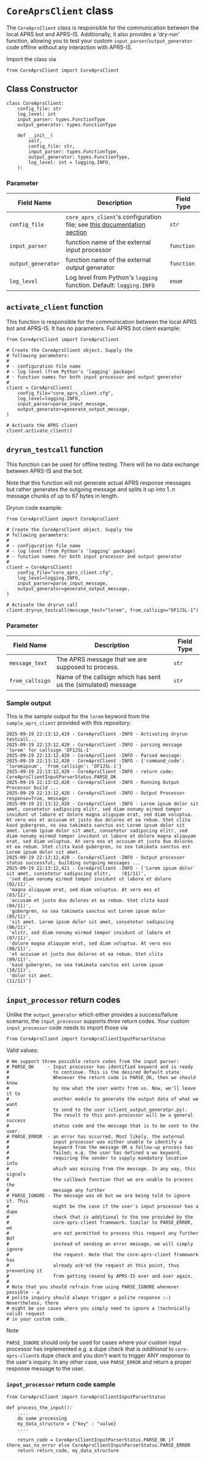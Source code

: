 # `CoreAprsClient` class

The `CoreAprsClient` class is responsible for the communication between the local APRS bot and APRS-IS. Additionally, it also provides a 'dry-run' function, allowing you to test your custom `input_parser`/`output_generator` code offline without any interaction with APRS-IS. 

Import the class via

    from CoreAprsClient import CoreAprsClient

## Class Constructor

```
class CoreAprsClient:
    config_file: str
    log_level: int
    input_parser: types.FunctionType
    output_generator: types.FunctionType

    def __init__(
        self,
        config_file: str,
        input_parser: types.FunctionType,
        output_generator: types.FunctionType,
        log_level: int = logging.INFO,
    ):
```

### Parameter

| Field Name         | Description                                                                                 | Field Type |
|--------------------|---------------------------------------------------------------------------------------------|------------|
| `config_file`      | `core_aprs_client`'s configuration file; see [this documentation section](configuration.md) | `str`      |
| `input_parser`     | function name of the external input processor                                               | `function` |
| `output_generator` | function name of the external output generator                                              | `function` |
| `log_level`        | Log level from Python's `logging` function. Default: `logging.INFO`                         | `enum`     |

## `activate_client` function

This function is responsible for the communication between the local APRS bot and APRS-IS. It has no parameters. Full APRS bot client example:

    from CoreAprsClient import CoreAprsClient
    
    # Create the CoreAprsClient object. Supply the
    # following parameters:
    #
    # - configuration file name
    # - log level (from Python's 'logging' package)
    # - function names for both input processor and output generator
    #
    client = CoreAprsClient(
        config_file="core_aprs_client.cfg",
        log_level=logging.INFO,
        input_parser=parse_input_message,
        output_generator=generate_output_message,
    )

    # Activate the APRS client
    client.activate_client()

## `dryrun_testcall` function

This function can be used for offline testing. There will be no data exchange between APRS-IS and the bot.

Note that this function will not generate actual APRS response messages but rather generates the outgoing message and splits it up into 1..n message chunks of up to 67 bytes in length.

Dryrun code example:

    from CoreAprsClient import CoreAprsClient
    
    # Create the CoreAprsClient object. Supply the
    # following parameters:
    #
    # - configuration file name
    # - log level (from Python's 'logging' package)
    # - function names for both input processor and output generator
    #
    client = CoreAprsClient(
        config_file="core_aprs_client.cfg",
        log_level=logging.INFO,
        input_parser=parse_input_message,
        output_generator=generate_output_message,
    )

    # Activate the dryrun call
    client.dryrun_testcall(message_text="lorem", from_callsign="DF1JSL-1")

### Parameter

| Field Name      | Description                                                    | Field Type |
|-----------------|----------------------------------------------------------------|------------|
| `message_text`  | The APRS message that we are supposed to process.              | `str`      |
| `from_callsign` | Name of the callsign which has sent us the (simulated) message | `str`      |

### Sample output

This is the sample output for the `lorem` keyword from the `sample_aprs_client` provided with this repository:

```
2025-09-19 22:13:12,419 - CoreAprsClient -INFO - Activating dryrun testcall...
2025-09-19 22:13:12,420 - CoreAprsClient -INFO - parsing message 'lorem' for callsign 'DF1JSL-1'
2025-09-19 22:13:12,420 - CoreAprsClient -INFO - Parsed message:
2025-09-19 22:13:12,420 - CoreAprsClient -INFO - {'command_code': 'loremipsum', 'from_callsign': 'DF1JSL-1'}
2025-09-19 22:13:12,420 - CoreAprsClient -INFO - return code: CoreAprsClientInputParserStatus.PARSE_OK
2025-09-19 22:13:12,420 - CoreAprsClient -INFO - Running Output Processor build ...
2025-09-19 22:13:12,420 - CoreAprsClient -INFO - Output Processor response=True, message:
2025-09-19 22:13:12,420 - CoreAprsClient -INFO - Lorem ipsum dolor sit amet, consetetur sadipscing elitr, sed diam nonumy eirmod tempor invidunt ut labore et dolore magna aliquyam erat, sed diam voluptua. At vero eos et accusam et justo duo dolores et ea rebum. Stet clita kasd gubergren, no sea takimata sanctus est Lorem ipsum dolor sit amet. Lorem ipsum dolor sit amet, consetetur sadipscing elitr, sed diam nonumy eirmod tempor invidunt ut labore et dolore magna aliquyam erat, sed diam voluptua. At vero eos et accusam et justo duo dolores et ea rebum. Stet clita kasd gubergren, no sea takimata sanctus est Lorem ipsum dolor sit amet.
2025-09-19 22:13:12,420 - CoreAprsClient -INFO - Output processor status successful; building outgoing messages ...
2025-09-19 22:13:12,421 - CoreAprsClient -INFO - ['Lorem ipsum dolor sit amet, consetetur sadipscing elitr,    (01/11)',
 'sed diam nonumy eirmod tempor invidunt ut labore et dolore  (02/11)',
 'magna aliquyam erat, sed diam voluptua. At vero eos et      (03/11)',
 'accusam et justo duo dolores et ea rebum. Stet clita kasd   (04/11)',
 'gubergren, no sea takimata sanctus est Lorem ipsum dolor    (05/11)',
 'sit amet. Lorem ipsum dolor sit amet, consetetur sadipscing (06/11)',
 'elitr, sed diam nonumy eirmod tempor invidunt ut labore et  (07/11)',
 'dolore magna aliquyam erat, sed diam voluptua. At vero eos  (08/11)',
 'et accusam et justo duo dolores et ea rebum. Stet clita     (09/11)',
 'kasd gubergren, no sea takimata sanctus est Lorem ipsum     (10/11)',
 'dolor sit amet.                                             (11/11)']
```

## `input_processor` return codes

Unlike the `output_generator` which either provides a success/failure scenario, the `input_processor` supports _three_ return codes. Your custom `input_processor` code needs to import those via

    from CoreAprsClient import CoreAprsClientInputParserStatus

Valid values:

    # We support three possible return codes from the input parser:
    # PARSE_OK     - Input processor has identified keyword and is ready
    #                to continue. This is the desired default state
    #                Whenever the return code is PARSE_OK, then we should know
    #                by now what the user wants from us. Now, we'll leave it to
    #                another module to generate the output data of what we want
    #                to send to the user (client_output_generatpr.py).
    #                The result to this post-processor will be a general success
    #                status code and the message that is to be sent to the user.
    # PARSE_ERROR  - an error has occurred. Most likely, the external
    #                input processor was either unable to identify a
    #                keyword from the message OR a follow-up process has
    #                failed; e.g. the user has defined a wx keyword,
    #                requiring the sender to supply mandatory location info
    #                which was missing from the message. In any way, this signals
    #                the callback function that we are unable to process the
    #                message any further
    # PARSE_IGNORE - The message was ok but we are being told to ignore it. This
    #                might be the case if the user's input processor has a dupe
    #                check that is additional to the one provided by the
    #                core-aprs-client framework. Similar to PARSE_ERROR, we
    #                are not permitted to process this request any further BUT
    #                instead of sending an error message, we will simply ignore
    #                the request. Note that the core-aprs-client framework has
    #                already ack'ed the request at this point, thus preventing it
    #                from getting resend by APRS-IS over and over again.
    #
    # Note that you should refrain from using PARSE_IGNORE whenever possible - a
    # polite inquiry should always trigger a polite response :-) Nevertheless, there
    # might be use cases where you simply need to ignore a (technically valid) request
    # in your custom code.

> [!NOTE]
> `PARSE_IGNORE` should _only_ be used for cases where your custom input processor has implemented e.g. a dupe check that is _additional_ to `core-aprs-client`s dupe check and you don't want to trigger ANY response to the user's inquiry. In any other case, use `PARSE_ERROR` and return a proper response message to the user.

### `input_processor` return code sample

    from CoreAprsClient import CoreAprsClientInputParserStatus

    def process_the_input():
        ....
        do some processing
        my_data_structure = {"key" : "value}
        ....

        return_code = CoreAprsClientInputParserStatus.PARSE_OK if there_was_no_error else CoreAprsClientInputParserStatus.PARSE_ERROR
        return return_code, my_data_structure